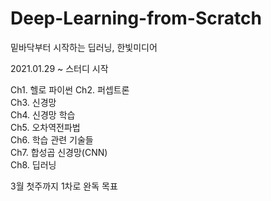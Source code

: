 # Deep-Learning-from-Scratch

밑바닥부터 시작하는 딥러닝, 한빛미디어

2021.01.29 ~ 스터디 시작 

Ch1. 헬로 파이썬
Ch2. 퍼셉트론 \
Ch3. 신경망 \
Ch4. 신경망 학습 \
Ch5. 오차역전파법 \
Ch6. 학습 관련 기술들 \
Ch7. 합성곱 신경망(CNN) \
Ch8. 딥러닝

3월 첫주까지 1차로 완독 목표

